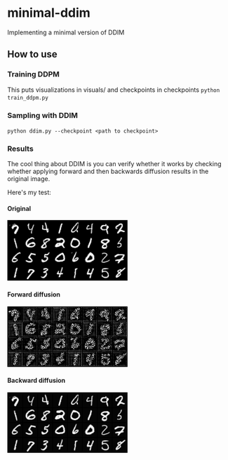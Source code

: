 # minimal-ddim
Implementing a minimal version of DDIM

## How to use

### Training DDPM
This puts visualizations in visuals/ and checkpoints in checkpoints
`python train_ddpm.py`

### Sampling with DDIM
`python ddim.py --checkpoint <path to checkpoint>`


### Results

The cool thing about DDIM is you can verify whether it works by checking whether applying forward and then backwards diffusion results in the original image. 

Here's my test:

#### Original
![alt text](/images/original.png)

#### Forward diffusion
![alt text](/images/ddim_forward.png)


#### Backward diffusion
![alt text](/images/ddim_backward.png)
